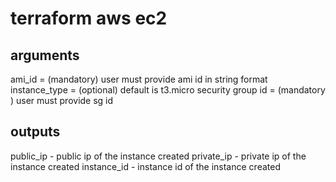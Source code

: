 # terraform aws ec2

## arguments
ami_id = (mandatory) user must provide ami id  in string format
instance_type = (optional) default is t3.micro
security group id = (mandatory ) user must provide sg id 

## outputs 
public_ip -  public ip of the instance created
private_ip - private ip of the instance created
instance_id - instance id of the instance created